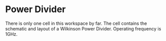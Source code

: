 # Power Divider
There is only one cell in this workspace by far. The cell contains the schematic and layout of a Wilkinson Power Divider. Operating frequency is 1GHz.

